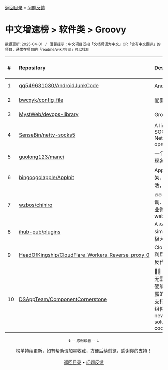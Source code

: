 <a href="https://gitee.com/GrowingGit/GitHub-Chinese-Top-Charts#github中文排行榜">返回目录</a> • <a href="/content/docs/feedback.md">问题反馈</a>

# 中文增速榜 > 软件类 > Groovy
<sub>数据更新: 2025-04-01&nbsp;&nbsp;&nbsp;/&nbsp;&nbsp;&nbsp;温馨提示：中文项目泛指「文档母语为中文」OR「含有中文翻译」的项目，通常在项目的「readme/wiki/官网」可以找到</sub>

|#|Repository|Description|Stars|Average daily growth|Updated|
|:-|:-|:-|:-|:-|:-|
|1|[qq549631030/AndroidJunkCode](https://github.com/qq549631030/AndroidJunkCode)|Android马甲包生成垃圾代码插件|1154|1|2024-09-30|
|2|[bwcxyk/config_file](https://github.com/bwcxyk/config_file)|配置文件|3|0|2025-03-05|
|3|[MystWeb/devops-library](https://github.com/MystWeb/devops-library)|Groovy Pipeline 共享库|16|0|2025-02-11|
|4|[SenseBin/netty-socks5](https://github.com/SenseBin/netty-socks5)|A lightweight and high performance SOCKS5 proxy server built with Netty 4, it requires only JRE 8+ for operation. |7|0|2024-11-29|
|5|[guolong123/manci](https://github.com/guolong123/manci)|一个 Jenkins library 库，轻松集成实现各个代码平台的 CI/CD 流程|9|0|2024-12-20|
|6|[bingoogolapple/AppInit](https://github.com/bingoogolapple/AppInit)|AppInit 是一款 Android 应用初始化框架，基于组件化的设计思路，功能灵活，使用简单。|193|0|2024-12-10|
|7|[wzbos/chihiro](https://github.com/wzbos/chihiro)|🔥🔥 安卓组件化插件 🔥🔥 支持多工程联调、组件快速发布到Maven私服、企业微信机器人、钉钉机器人、自定义webhook|16|0|2025-03-05|
|8|[ihub-pub/plugins](https://github.com/ihub-pub/plugins)|A set of Gradle plugins that greatly simplify project management / 一套极大简化项目管理的Gradle插件集|731|0|2025-03-31|
|9|[HeadOfKingship/CloudFlare_Workers_Reverse_proxy_0](https://github.com/HeadOfKingship/CloudFlare_Workers_Reverse_proxy_0)|CloudFlare_Workers_Reverse_proxy 利用CloudFlare Workers对网站就行反代|6|0|2025-03-26|
|10|[DSAppTeam/ComponentCornerstone](https://github.com/DSAppTeam/ComponentCornerstone)|:ant::ant:   一种全新的android组件化方案，无需下沉公用代码，无需采用路由等硬编码方式分发sdk，独立维护组件暴露的SDK/IMPL，打破官方模块循环且支持组件间互相调用SDK，支持集成组件调试/组件独立运行。A brand new android componentization solution, no need to sink public code, no need to ...|253|0|2024-10-18|

<div align="center">
    <p><sub>↓ -- 感谢读者 -- ↓</sub></p>
    榜单持续更新，如有帮助请加星收藏，方便后续浏览，感谢你的支持！
</div>

<br/>

<div align="center"><a href="https://gitee.com/GrowingGit/GitHub-Chinese-Top-Charts#github中文排行榜">返回目录</a> • <a href="/content/docs/feedback.md">问题反馈</a></div>
